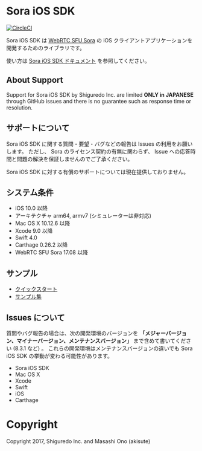 # Sora iOS SDK

[![CircleCI](https://circleci.com/gh/shiguredo/sora-ios-sdk/tree/develop.svg?style=svg)](https://circleci.com/gh/shiguredo/sora-ios-sdk/tree/develop)

Sora iOS SDK は [WebRTC SFU Sora](https://sora.shiguredo.jp) の iOS クライアントアプリケーションを開発するためのライブラリです。

使い方は [Sora iOS SDK ドキュメント](https://sora.shiguredo.jp/ios-sdk-doc/) を参照してください。

## About Support

Support for Sora iOS SDK by Shiguredo Inc. are limited
**ONLY in JAPANESE** through GitHub issues and there is no guarantee such
as response time or resolution.

## サポートについて

Sora iOS SDK に関する質問・要望・バグなどの報告は Issues の利用をお願いします。
ただし、 Sora のライセンス契約の有無に関わらず、 Issue への応答時間と問題の解決を保証しませんのでご了承ください。

Sora iOS SDK に対する有償のサポートについては現在提供しておりません。

## システム条件

- iOS 10.0 以降
- アーキテクチャ arm64, armv7 (シミュレーターは非対応)
- Mac OS X 10.12.6 以降
- Xcode 9.0 以降
- Swift 4.0
- Carthage 0.26.2 以降
- WebRTC SFU Sora 17.08 以降

## サンプル

- [クイックスタート](https://github.com/shiguredo/sora-ios-sdk-quickstart)
- [サンプル集](https://github.com/shiguredo/sora-ios-sdk-samples)

## Issues について

質問やバグ報告の場合は、次の開発環境のバージョンを **「メジャーバージョン、マイナーバージョン、メンテナンスバージョン」** まで含めて書いてください (8.3.1 など) 。
これらの開発環境はメンテナンスバージョンの違いでも Sora iOS SDK の挙動が変わる可能性があります。

- Sora iOS SDK
- Mac OS X
- Xcode
- Swift
- iOS
- Carthage

# Copyright

Copyright 2017, Shiguredo Inc. and Masashi Ono (akisute)
